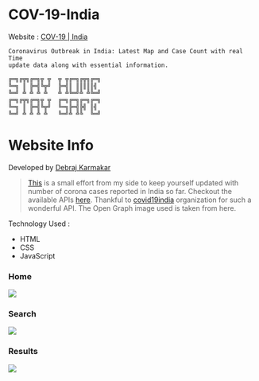 # COV-19-India

Website : <a href="https://debrajhyper.github.io/COV-19-India/">COV-19 | India</a>


    Coronavirus Outbreak in India: Latest Map and Case Count with real Time 
    update data along with essential information.

    ╔═╗╔╦╗╔═╗╦ ╦  ╦ ╦╔═╗╔╦╗╔═╗
    ╚═╗ ║ ╠═╣╚╦╝  ╠═╣║ ║║║║║╣ 
    ╚═╝ ╩ ╩ ╩ ╩   ╩ ╩╚═╝╩ ╩╚═╝
    ╔═╗╔╦╗╔═╗╦ ╦  ╔═╗╔═╗╔═╗╔═╗
    ╚═╗ ║ ╠═╣╚╦╝  ╚═╗╠═╣╠╣ ║╣ 
    ╚═╝ ╩ ╩ ╩ ╩   ╚═╝╩ ╩╚  ╚═╝

# Website Info
Developed by <a href="https://github.com/debrajhyper">Debraj Karmakar</a>

><a href="https://debrajhyper.github.io/COV-19-India/">This</a> is a small effort from my side to keep yourself updated with number of corona cases reported in India so far. Checkout the available APIs <a href="https://covid-19-apis.postman.com/">here</a>. Thankful to <a href="https://github.com/covid19india">covid19india</a> organization for such a wonderful API. The Open Graph image used is taken from here.

Technology Used :
<ul>
    <li>HTML</li>
    <li>CSS</li>
    <li>JavaScript</li>
</ul>

<h3>Home</h3>
<img src="assets/Screenshot (52).png"/>
    
<h3>Search</h3>
<img src="assets/Screenshot (53).png"/>

<h3>Results</h3>
<img src="assets/Screenshot (54).png"/>